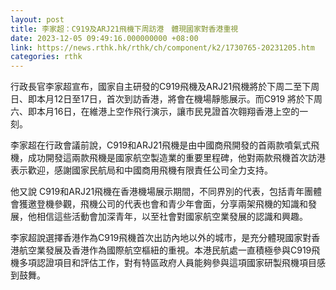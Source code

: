 ```yaml
---
layout: post
title: 李家超：C919及ARJ21飛機下周訪港　體現國家對香港重視
date: 2023-12-05 09:49:16.000000000 +08:00
link: https://news.rthk.hk/rthk/ch/component/k2/1730765-20231205.htm
categories: rthk
---
```


行政長官李家超宣布，國家自主研發的C919飛機及ARJ21飛機將於下周二至下周日、即本月12日至17日，首次到訪香港，將會在機場靜態展示。而C919 將於下周六、即本月16日，在維港上空作飛行演示，讓市民見證首次翱翔香港上空的一刻。

李家超在行政會議前說，C919和ARJ21飛機是由中國商飛開發的首兩款噴氣式飛機，成功開發這兩款飛機是國家航空製造業的重要里程碑，他對兩款飛機首次訪港表示歡迎，感謝國家民航局和中國商用飛機有限責任公司全力支持。

他又說 C919和ARJ21飛機在香港機場展示期間，不同界別的代表，包括青年團體會獲邀登機參觀，飛機公司的代表也會和青少年會面，分享兩架飛機的知識和發展，他相信這些活動會加深青年，以至社會對國家航空業發展的認識和興趣。

李家超說選擇香港作為C919飛機首次出訪內地以外的城市，是充分體現國家對香港航空業發展及香港作為國際航空樞紐的重視。本港民航處一直積極參與C919飛機多項認證項目和評估工作，對有特區政府人員能夠參與這項國家研製飛機項目感到鼓舞。
